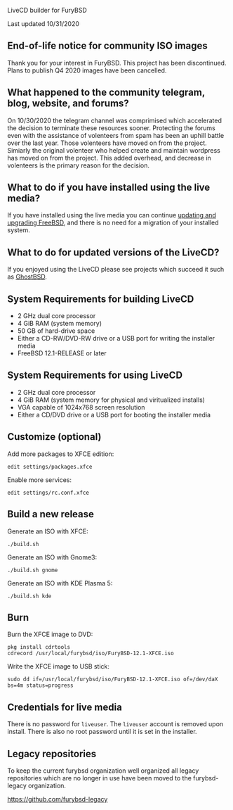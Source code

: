 LiveCD builder for FuryBSD

Last updated 10/31/2020

## End-of-life notice for community ISO images
Thank you for your interest in FuryBSD.  This project has been discontinued.  Plans to publish Q4 2020 images have been cancelled.

## What happened to the community telegram, blog, website, and forums?
On 10/30/2020 the telegram channel was comprimised which accelerated the decision to terminate these resources sooner.  Protecting the forums even with the assistance of volenteers from spam has been an uphill battle over the last year.  Those volenteers have moved on from the project.  Simiarly the original volenteer who helped create and maintain wordpress has moved on from the project.  This added overhead, and decrease in volenteers is the primary reason for the decision.  

## What to do if you have installed using the live media?
If you have installed using the live media you can continue [updating and upgrading FreeBSD](https://www.freebsd.org/doc/handbook/updating-upgrading.html), and there is no need for a migration of your installed system.  

## What to do for updated versions of the LiveCD?
If you enjoyed using the LiveCD please see projects which succeed it such as [GhostBSD](http://www.ghostbsd.org).  

## System Requirements for building LiveCD

* 2 GHz dual core processor
* 4 GiB RAM (system memory)
* 50 GB of hard-drive space
* Either a CD-RW/DVD-RW drive or a USB port for writing the installer media
* FreeBSD 12.1-RELEASE or later

## System Requirements for using LiveCD

* 2 GHz dual core processor
* 4 GiB RAM (system memory for physical and viritualized installs)
* VGA capable of 1024x768 screen resolution 
* Either a CD/DVD drive or a USB port for booting the installer media

## Customize (optional)

Add more packages to XFCE edition:
```
edit settings/packages.xfce
```

Enable more services:
```
edit settings/rc.conf.xfce
```

## Build a new release 
Generate an ISO with XFCE:
```
./build.sh
```
Generate an ISO with Gnome3:
```
./build.sh gnome
```
Generate an ISO with KDE Plasma 5:
```
./build.sh kde
```

## Burn

Burn the XFCE image to DVD:

```
pkg install cdrtools
cdrecord /usr/local/furybsd/iso/FuryBSD-12.1-XFCE.iso
```

Write the XFCE image to USB stick:
```
sudo dd if=/usr/local/furybsd/iso/FuryBSD-12.1-XFCE.iso of=/dev/daX bs=4m status=progress
```

## Credentials for live media

There is no password for `liveuser`. The `liveuser` account is removed upon install.  There is also no root password until it is set in the installer.

## Legacy repositories

To keep the current furybsd organization well organized all legacy repositories which are no longer in use have been moved to the furybsd-legacy organization.

https://github.com/furybsd-legacy
